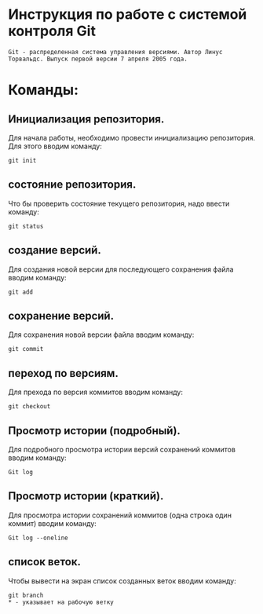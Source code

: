 # **Инструкция по работе с системой контроля Git**

    Git - распределенная система управления версиями. Автор Линус Торвальдс. Выпуск первой версии 7 апреля 2005 года.
# **Команды:**

## Инициализация репозитория.
Для начала работы, необходимо провести инициализацию репозитория. Для этого вводим команду:

    git init

## состояние репозитория.
Что бы проверить состояние текущего репозитория, надо ввести команду:

    git status

## создание версий.
Для создания новой версии для последующего сохранения файла вводим команду:

    git add

## сохранение версий.
Для сохранения новой версии файла вводим команду:

    git commit

## переход по версиям.
Для прехода по версия коммитов вводим команду:

    git checkout

## Просмотр истории (подробный).
Для подробного просмотра истории версий сохранений коммитов вводим команду:

    Git log

## Просмотр истории (краткий).
Для просмотра истории сохранений коммитов (одна строка один коммит)
вводим команду:

    Git log --oneline

## список веток.
Чтобы вывести на экран список созданных веток вводим команду:

    git branch
    * - указывает на рабочую ветку
    